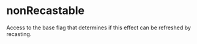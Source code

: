 # nonRecastable

Access to the base flag that determines if this effect can be refreshed by recasting.
